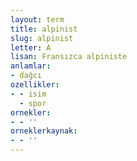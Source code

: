 ```yaml
---
layout: term
title: alpinist
slug: alpinist
letter: A
lisan: Fransızca alpiniste
anlamlar:
- dağcı
ozellikler:
- - isim
  - spor
ornekler:
- - ''
orneklerkaynak:
- - ''
---
```

